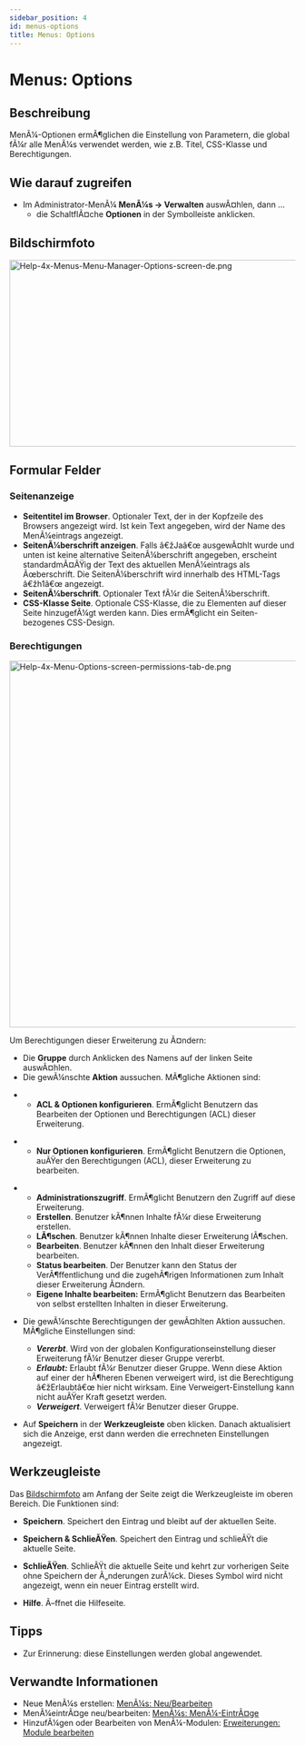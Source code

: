 ```yaml
---
sidebar_position: 4
id: menus-options
title: Menus: Options
---
```

# Menus: Options
## Beschreibung

MenÃ¼-Optionen ermÃ¶glichen die Einstellung von Parametern, die global
fÃ¼r alle MenÃ¼s verwendet werden, wie z.B. Titel, CSS-Klasse und
Berechtigungen.

## Wie darauf zugreifen

- Im Administrator-MenÃ¼ **MenÃ¼s **→** Verwalten** auswÃ¤hlen, dann ...
  - die SchaltflÃ¤che **Optionen** in der Symbolleiste anklicken.

## Bildschirmfoto

<img
src="https://docs.joomla.org/images/thumb/f/f6/Help-4x-Menus-Menu-Manager-Options-screen-de.png/800px-Help-4x-Menus-Menu-Manager-Options-screen-de.png"
decoding="async"
srcset="https://docs.joomla.org/images/thumb/f/f6/Help-4x-Menus-Menu-Manager-Options-screen-de.png/1200px-Help-4x-Menus-Menu-Manager-Options-screen-de.png 1.5x, https://docs.joomla.org/images/thumb/f/f6/Help-4x-Menus-Menu-Manager-Options-screen-de.png/1600px-Help-4x-Menus-Menu-Manager-Options-screen-de.png 2x"
data-file-width="1627" data-file-height="669" width="800" height="329"
alt="Help-4x-Menus-Menu-Manager-Options-screen-de.png" />

## Formular Felder

### Seitenanzeige

- **Seitentitel im Browser**. Optionaler Text, der in der Kopfzeile des
  Browsers angezeigt wird. Ist kein Text angegeben, wird der Name des
  MenÃ¼eintrags angezeigt.
- **SeitenÃ¼berschrift anzeigen**. Falls â€žJaâ€œ ausgewÃ¤hlt wurde und
  unten ist keine alternative SeitenÃ¼berschrift angegeben, erscheint
  standardmÃ¤ÃŸig der Text des aktuellen MenÃ¼eintrags als Ãœberschrift.
  Die SeitenÃ¼berschrift wird innerhalb des HTML-Tags â€žh1â€œ
  angezeigt.
- **SeitenÃ¼berschrift**. Optionaler Text fÃ¼r die SeitenÃ¼berschrift.
- **CSS-Klasse Seite**. Optionale CSS-Klasse, die zu Elementen auf
  dieser Seite hinzugefÃ¼gt werden kann. Dies ermÃ¶glicht ein
  Seiten-bezogenes CSS-Design.

### Berechtigungen

<img
src="https://docs.joomla.org/images/thumb/2/29/Help-4x-Menu-Options-screen-permissions-tab-de.png/600px-Help-4x-Menu-Options-screen-permissions-tab-de.png"
decoding="async"
srcset="https://docs.joomla.org/images/thumb/2/29/Help-4x-Menu-Options-screen-permissions-tab-de.png/900px-Help-4x-Menu-Options-screen-permissions-tab-de.png 1.5x, https://docs.joomla.org/images/2/29/Help-4x-Menu-Options-screen-permissions-tab-de.png 2x"
data-file-width="952" data-file-height="1025" width="600" height="646"
alt="Help-4x-Menu-Options-screen-permissions-tab-de.png" />

Um Berechtigungen dieser Erweiterung zu Ã¤ndern:

- Die **Gruppe** durch Anklicken des Namens auf der linken Seite
  auswÃ¤hlen.
- Die gewÃ¼nschte **Aktion** aussuchen. MÃ¶gliche Aktionen sind:

<!-- -->

- - **ACL & Optionen konfigurieren**. ErmÃ¶glicht Benutzern das
    Bearbeiten der Optionen und Berechtigungen (ACL) dieser Erweiterung.

<!-- -->

- - **Nur Optionen konfigurieren**. ErmÃ¶glicht Benutzern die Optionen,
    auÃŸer den Berechtigungen (ACL), dieser Erweiterung zu bearbeiten.

<!-- -->

- - **Administrationszugriff**. ErmÃ¶glicht Benutzern den Zugriff auf
    diese Erweiterung.
  - **Erstellen**. Benutzer kÃ¶nnen Inhalte fÃ¼r diese Erweiterung
    erstellen.
  - **LÃ¶schen**. Benutzer kÃ¶nnen Inhalte dieser Erweiterung lÃ¶schen.
  - **Bearbeiten**. Benutzer kÃ¶nnen den Inhalt dieser Erweiterung
    bearbeiten.
  - **Status bearbeiten**. Der Benutzer kann den Status der
    VerÃ¶ffentlichung und die zugehÃ¶rigen Informationen zum Inhalt
    dieser Erweiterung Ã¤ndern.
  - **Eigene Inhalte bearbeiten:** ErmÃ¶glicht Benutzern das Bearbeiten
    von selbst erstellten Inhalten in dieser Erweiterung.

- Die gewÃ¼nschte Berechtigungen der gewÃ¤hlten Aktion aussuchen.
  MÃ¶gliche Einstellungen sind:
  - ***Vererbt***. Wird von der globalen Konfigurationseinstellung
    dieser Erweiterung fÃ¼r Benutzer dieser Gruppe vererbt.
  - ***Erlaubt:*** Erlaubt fÃ¼r Benutzer dieser Gruppe. Wenn diese
    Aktion auf einer der hÃ¶heren Ebenen verweigert wird, ist die
    Berechtigung â€žErlaubtâ€œ hier nicht wirksam. Eine
    Verweigert-Einstellung kann nicht auÃŸer Kraft gesetzt werden.
  - ***Verweigert***. Verweigert fÃ¼r Benutzer dieser Gruppe.

- Auf **Speichern** in der **Werkzeugleiste** oben klicken. Danach
  aktualisiert sich die Anzeige, erst dann werden die errechneten
  Einstellungen angezeigt.

## Werkzeugleiste

Das [Bildschirmfoto](#Bildschirmfoto) am Anfang der Seite zeigt die
Werkzeugleiste im oberen Bereich. Die Funktionen sind:

- **Speichern**. Speichert den Eintrag und bleibt auf der aktuellen
  Seite.

<!-- -->

- **Speichern & SchlieÃŸen**. Speichert den Eintrag und schlieÃŸt die
  aktuelle Seite.

<!-- -->

- **SchlieÃŸen**. SchlieÃŸt die aktuelle Seite und kehrt zur vorherigen
  Seite ohne Speichern der Ã„nderungen zurÃ¼ck. Dieses Symbol wird nicht
  angezeigt, wenn ein neuer Eintrag erstellt wird.

<!-- -->

- **Hilfe**. Ã–ffnet die Hilfeseite.

## Tipps

- Zur Erinnerung: diese Einstellungen werden global angewendet.

## Verwandte Informationen

- Neue MenÃ¼s erstellen: [MenÃ¼s:
  Neu/Bearbeiten](https://docs.joomla.org/Help4.x:Menus:_Edit/de "Help4.x:Menus: Edit/de")
- MenÃ¼eintrÃ¤ge neu/bearbeiten: [MenÃ¼s:
  MenÃ¼-EintrÃ¤ge](https://docs.joomla.org/Help4.x:Menus:_Items/de "Help4.x:Menus: Items/de")
- HinzufÃ¼gen oder Bearbeiten von MenÃ¼-Modulen: [Erweiterungen: Module
  bearbeiten](https://docs.joomla.org/Help4.x:Extensions_Module_Manager_Edit/de "Help4.x:Extensions Module Manager Edit/de")
